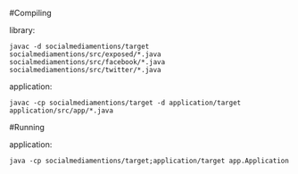 #Compiling

library:

    javac -d socialmediamentions/target socialmediamentions/src/exposed/*.java socialmediamentions/src/facebook/*.java socialmediamentions/src/twitter/*.java

application:

    javac -cp socialmediamentions/target -d application/target application/src/app/*.java

#Running

application:
    
    java -cp socialmediamentions/target;application/target app.Application
